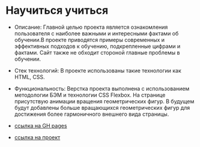 # Научиться учиться #

+ Описание: Главной целью проекта является ознакомления пользователя с наиболее важными и интересными фактами об обучении.В проекте приводятся примеры современных и эффективных подходов к обучению, подкрепленные цифрами и фактами. Сайт также не обходит стороной главные проблемы в обучении.

+ Стек технологий: В проекте использованы такие технологии как HTML, CSS.

+ Функциональность: Верстка проекта выполнена с использованием методологии БЭМ и технологии CSS Flexbox. На странице присутствую анимации вращения геометрических фигур. В будущем будут добавлены больше вращающихся геометрических фигур для достижения более гармоничного внешнего вида страницы.
    
+ [ссылка на GH pages](https://synkov2102.github.io/how-to-learn/)

+ [ссылка на проект](https://github.com/Synkov2102/how-to-learn)
